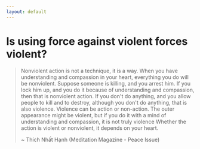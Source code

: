 ```yaml
---
layout: default
---
```

# Is using force against violent forces violent?


>Nonviolent action is not a technique, it is a way. When you have understanding and compassion in your heart, everything you do will be nonviolent. Suppose someone is killing, and you arrest him. If you lock him up, and you do it because of understanding and compassion, then that is nonviolent action. If you don't do anything, and you allow people to kill and to destroy, although you don't do anything, that is also violence. Violence can be action or non-action. The outer  appearance might be violent, but if you do it with a mind of understanding and compassion, it is not truly violence Whether the action is violent or nonviolent, it depends on your heart.
>
>~ Thích Nhất Hạnh (Meditation Magazine - Peace Issue)


